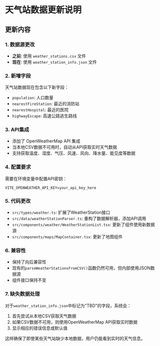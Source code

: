 # 天气站数据更新说明

## 更新内容

### 1. 数据源更改
- **之前**: 使用 `weather_stations.csv` 文件
- **现在**: 使用 `weather_station_info.json` 文件

### 2. 新增字段
天气站数据现在包含以下新字段：
- `population`: 人口数量
- `nearestFireStation`: 最近的消防站
- `nearestHospital`: 最近的医院  
- `highwayEscape`: 高速公路逃生路线

### 3. API集成
- 添加了 OpenWeatherMap API 集成
- 当本地CSV数据不可用时，自动从API获取实时天气数据
- 支持获取温度、湿度、气压、风速、风向、降水量、能见度等数据

### 4. 配置要求
需要在环境变量中配置API密钥：
```
VITE_OPENWEATHER_API_KEY=your_api_key_here
```

### 5. 代码更改
- `src/types/weather.ts`: 扩展了WeatherStation接口
- `src/data/weatherStationParser.ts`: 重构了数据解析器，添加API调用
- `src/components/weather/WeatherStationList.tsx`: 更新了组件使用新数据源
- `src/components/maps/MapContainer.tsx`: 更新了地图组件

### 6. 兼容性
- 保持了向后兼容性
- 现有的`parseWeatherStationsFromCSV()`函数仍然可用，但内部使用JSON数据源
- 组件接口保持不变

### 7. 缺失数据处理
对于`weather_station_info.json`中标记为"TBD"的字段，系统会：
1. 首先尝试从本地CSV获取天气数据
2. 如果CSV数据不可用，则使用OpenWeatherMap API获取实时数据
3. 显示相应的错误信息或默认值

这样确保了即使某些天气站缺少本地数据，用户仍能看到实时的天气信息。 